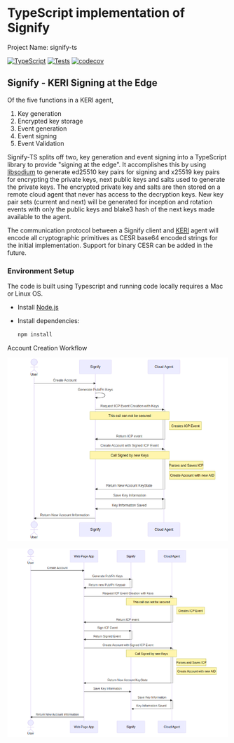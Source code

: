 # TypeScript implementation of Signify

Project Name: signify-ts

[![TypeScript](https://badges.frapsoft.com/typescript/code/typescript.png?v=101)](https://github.com/ellerbrock/typescript-badges/)
[![Tests](https://github.com/WebOfTrust/signify-ts/actions/workflows/main.yml/badge.svg?branch=main)](https://github.com/WebOfTrust/signify-ts/actions/workflows/main.yml)
[![codecov](https://codecov.io/gh/WebOfTrust/signify-ts/branch/main/graph/badge.svg?token=K3GK7MCYVW)](https://codecov.io/gh/WebOfTrust/signify-ts)

## Signify - KERI Signing at the Edge

Of the five functions in a KERI agent, 

1. Key generation
2. Encrypted key storage
3. Event generation
4. Event signing
5. Event Validation

Signify-TS splits off two, key generation and event signing into a TypeScript library to provide "signing at the edge".
It accomplishes this by using [libsodium](https://doc.libsodium.org/) to generate ed25510 key pairs for signing and x25519 key pairs for encrypting the
private keys, next public keys and salts used to generate the private keys.  The encrypted private key and salts are then stored on a
remote cloud agent that never has access to the decryption keys.  New key pair sets (current and next) will be generated 
for inception and rotation events with only the public keys and blake3 hash of the next keys made available to the agent.

The communication protocol between a Signify client and [KERI](https://github.com/WebOfTrust/keri) agent will encode all cryptographic primitives as CESR base64
encoded strings for the initial implementation.  Support for binary CESR can be added in the future.


### Environment Setup

The code is built using Typescript and running code locally requires a Mac or Linux OS.

-   Install [Node.js](https://nodejs.org)    


-   Install dependencies:
    ```bash
    npm install
    ```


Account Creation Workflow

![Account Creation](/diagrams/account-creation-workflow.png)


![Account Creation Webpage](/diagrams/account-creation-webpage-workflow.png)
